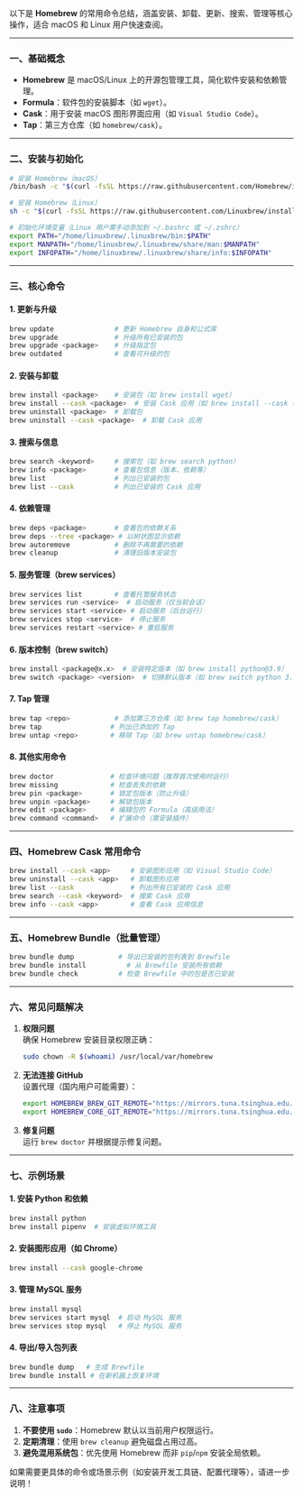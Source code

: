 以下是 **Homebrew** 的常用命令总结，涵盖安装、卸载、更新、搜索、管理等核心操作，适合 macOS 和 Linux 用户快速查阅。

---

### 一、基础概念

- **Homebrew** 是 macOS/Linux 上的开源包管理工具，简化软件安装和依赖管理。
- **Formula**：软件包的安装脚本（如 `wget`）。
- **Cask**：用于安装 macOS 图形界面应用（如 `Visual Studio Code`）。
- **Tap**：第三方仓库（如 `homebrew/cask`）。

---

### 二、安装与初始化

```bash
# 安装 Homebrew（macOS）
/bin/bash -c "$(curl -fsSL https://raw.githubusercontent.com/Homebrew/install/HEAD/install.sh)"

# 安装 Homebrew（Linux）
sh -c "$(curl -fsSL https://raw.githubusercontent.com/Linuxbrew/install/master/install.sh)"

# 初始化环境变量（Linux 用户需手动添加到 ~/.bashrc 或 ~/.zshrc）
export PATH="/home/linuxbrew/.linuxbrew/bin:$PATH"
export MANPATH="/home/linuxbrew/.linuxbrew/share/man:$MANPATH"
export INFOPATH="/home/linuxbrew/.linuxbrew/share/info:$INFOPATH"
```

---

### 三、核心命令

#### 1. 更新与升级

```bash
brew update               # 更新 Homebrew 自身和公式库
brew upgrade              # 升级所有已安装的包
brew upgrade <package>    # 升级指定包
brew outdated             # 查看可升级的包
```

#### 2. 安装与卸载

```bash
brew install <package>    # 安装包（如 brew install wget）
brew install --cask <package>  # 安装 Cask 应用（如 brew install --cask firefox）
brew uninstall <package>  # 卸载包
brew uninstall --cask <package>  # 卸载 Cask 应用
```

#### 3. 搜索与信息

```bash
brew search <keyword>     # 搜索包（如 brew search python）
brew info <package>       # 查看包信息（版本、依赖等）
brew list                 # 列出已安装的包
brew list --cask          # 列出已安装的 Cask 应用
```

#### 4. 依赖管理

```bash
brew deps <package>       # 查看包的依赖关系
brew deps --tree <package> # 以树状图显示依赖
brew autoremove           # 删除不再需要的依赖
brew cleanup              # 清理旧版本安装包
```

#### 5. 服务管理（brew services）

```bash
brew services list        # 查看托管服务状态
brew services run <service>  # 启动服务（仅当前会话）
brew services start <service> # 启动服务（后台运行）
brew services stop <service>  # 停止服务
brew services restart <service> # 重启服务
```

#### 6. 版本控制（brew switch）

```bash
brew install <package@x.x>  # 安装特定版本（如 brew install python@3.9）
brew switch <package> <version>  # 切换默认版本（如 brew switch python 3.9）
```

#### 7. Tap 管理

```bash
brew tap <repo>           # 添加第三方仓库（如 brew tap homebrew/cask）
brew tap                 # 列出已添加的 Tap
brew untap <repo>        # 移除 Tap（如 brew untap homebrew/cask）
```

#### 8. 其他实用命令

```bash
brew doctor              # 检查环境问题（推荐首次使用时运行）
brew missing             # 检查丢失的依赖
brew pin <package>       # 锁定包版本（防止升级）
brew unpin <package>     # 解锁包版本
brew edit <package>      # 编辑包的 Formula（高级用法）
brew command <command>   # 扩展命令（需安装插件）
```

---

### 四、Homebrew Cask 常用命令

```bash
brew install --cask <app>     # 安装图形应用（如 Visual Studio Code）
brew uninstall --cask <app>   # 卸载图形应用
brew list --cask              # 列出所有已安装的 Cask 应用
brew search --cask <keyword>  # 搜索 Cask 应用
brew info --cask <app>        # 查看 Cask 应用信息
```

---

### 五、Homebrew Bundle（批量管理）

```bash
brew bundle dump           # 导出已安装的包列表到 Brewfile
brew bundle install          # 从 Brewfile 安装所有依赖
brew bundle check          # 检查 Brewfile 中的包是否已安装
```

---

### 六、常见问题解决

1. **权限问题**  
   确保 Homebrew 安装目录权限正确：

   ```bash
   sudo chown -R $(whoami) /usr/local/var/homebrew
   ```

2. **无法连接 GitHub**  
   设置代理（国内用户可能需要）：

   ```bash
   export HOMEBREW_BREW_GIT_REMOTE="https://mirrors.tuna.tsinghua.edu.cn/git/homebrew/brew.git"
   export HOMEBREW_CORE_GIT_REMOTE="https://mirrors.tuna.tsinghua.edu.cn/git/homebrew/homebrew-core.git"
   ```

3. **修复问题**  
   运行 `brew doctor` 并根据提示修复问题。

---

### 七、示例场景

#### 1. 安装 Python 和依赖

```bash
brew install python
brew install pipenv  # 安装虚拟环境工具
```

#### 2. 安装图形应用（如 Chrome）

```bash
brew install --cask google-chrome
```

#### 3. 管理 MySQL 服务

```bash
brew install mysql
brew services start mysql  # 启动 MySQL 服务
brew services stop mysql   # 停止 MySQL 服务
```

#### 4. 导出/导入包列表

```bash
brew bundle dump   # 生成 Brewfile
brew bundle install # 在新机器上恢复环境
```

---

### 八、注意事项

1. **不要使用 `sudo`**：Homebrew 默认以当前用户权限运行。
2. **定期清理**：使用 `brew cleanup` 避免磁盘占用过高。
3. **避免混用系统包**：优先使用 Homebrew 而非 `pip`/`npm` 安装全局依赖。

如果需要更具体的命令或场景示例（如安装开发工具链、配置代理等），请进一步说明！
